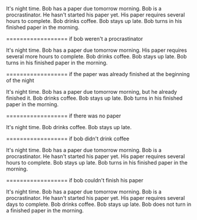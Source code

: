 It's night time.
Bob has a paper due tomorrow morning.
Bob is a procrastinator.
He hasn't started his paper yet.
His paper requires several hours to complete.
Bob drinks coffee.
Bob stays up late.
Bob turns in his finished paper in the morning.

==================
if bob weren't a procrastinator

It's night time.
Bob has a paper due tomorrow morning.
His paper requires several more hours to complete.
Bob drinks coffee.
Bob stays up late.
Bob turns in his finished paper in the morning.

==================
if the paper was already finished at the beginning of the night

It's night time.
Bob has a paper due tomorrow morning, but he already finished it.
Bob drinks coffee.
Bob stays up late.
Bob turns in his finished paper in the morning.

==================
if there was no paper

It's night time.
Bob drinks coffee.
Bob stays up late.

==================
if bob didn't drink coffee

It's night time.
Bob has a paper due tomorrow morning.
Bob is a procrastinator.
He hasn't started his paper yet.
His paper requires several hours to complete.
Bob stays up late.
Bob turns in his finished paper in the morning.

==================
if bob couldn't finish his paper

It's night time.
Bob has a paper due tomorrow morning.
Bob is a procrastinator.
He hasn't started his paper yet.
His paper requires several days to complete.
Bob drinks coffee.
Bob stays up late.
Bob does not turn in a finished paper in the morning.